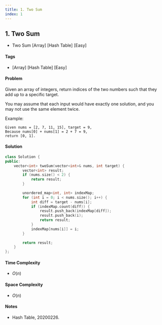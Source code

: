 ```yaml
---
title: 1. Two Sum
index: 1
---
```


## 1. Two Sum
- Two Sum [Array] [Hash Table] [Easy]

#### Tags
- [Array] [Hash Table] [Easy]

#### Problem
Given an array of integers, return indices of the two numbers such that they add up to a specific target.

You may assume that each input would have exactly one solution, and you may not use the same element twice.

Example:

    Given nums = [2, 7, 11, 15], target = 9,
    Because nums[0] + nums[1] = 2 + 7 = 9,
    return [0, 1].

#### Solution
``` C++
class Solution {
public:
    vector<int> twoSum(vector<int>& nums, int target) {
        vector<int> result;
        if (nums.size() < 2) {
            return result;
        }
        
        unordered_map<int, int> indexMap;
        for (int i = 0; i < nums.size(); i++) {
            int diff = target - nums[i];
            if (indexMap.count(diff)) {
                result.push_back(indexMap[diff]);
                result.push_back(i);
                return result;
            }
            indexMap[nums[i]] = i;
        }
        
        return result;
    }
};
```

#### Time Complexity
- $O(n)$

#### Space Complexity
- $O(n)$

#### Notes
- Hash Table, 20200226.
